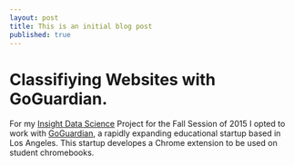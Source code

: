 ```yaml
---
layout: post
title: This is an initial blog post
published: true
---
```


# Classifiying Websites with GoGuardian. 
 
For my [Insight Data Science](http://insightdatascience.com) Project for the Fall Session of 2015 I opted to work with [GoGuardian](https://www.goguardian.com), a rapidly expanding educational startup based in Los Angeles. This startup developes a Chrome extension to be used on student chromebooks.